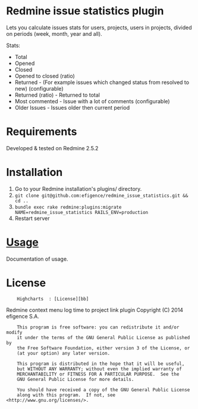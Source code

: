 # Redmine issue statistics plugin

Lets you calculate issues stats for users, projects, users in projects, divided on periods (week, month, year and all).

Stats: 
  - Total
  - Opened
  - Closed
  - Opened to closed (ratio)
  - Returned - (For example issues which changed status from resolved to new) (configurable)
  - Returned (ratio) - Returned to total
  - Most commented - Issue with a lot of comments (configurable)
  - Older Issues - Issues older then current period


# Requirements

Developed & tested on Redmine 2.5.2

# Installation

1. Go to your Redmine installation's plugins/ directory.
2. `git clone git@github.com:efigence/redmine_issue_statistics.git && cd ..`
3. `bundle exec rake redmine:plugins:migrate NAME=redmine_issue_statistics RAILS_ENV=production`
4. Restart server

# [Usage](https://github.com/efigence/redmine_issue_statistics/blob/master/Documentation.md)

  Documentation of usage.
  
# License 

        Highcharts  : [License][bb]
[bb]: http://creativecommons.org/licenses/by-nc/3.0/legalcode
        Redmine context menu log time to project link plugin
        Copyright (C) 2014  efigence S.A.

        This program is free software: you can redistribute it and/or modify
        it under the terms of the GNU General Public License as published by
        the Free Software Foundation, either version 3 of the License, or
        (at your option) any later version.

        This program is distributed in the hope that it will be useful,
        but WITHOUT ANY WARRANTY; without even the implied warranty of
        MERCHANTABILITY or FITNESS FOR A PARTICULAR PURPOSE.  See the
        GNU General Public License for more details.

        You should have received a copy of the GNU General Public License
        along with this program.  If not, see <http://www.gnu.org/licenses/>.
